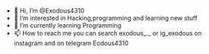 - 👋 Hi, I’m @Exodous4310
- 👀 I’m interested in Hacking,programming and learning new stuff
- 🌱 I’m currently learning Programming
- 📫 How to reach me you can search exodous_._ or ig_exodous on instagram and on telegram Eodous4310
